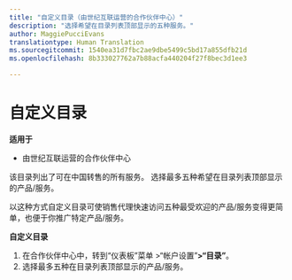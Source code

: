 ```yaml
---
title: "自定义目录（由世纪互联运营的合作伙伴中心）"
description: "选择希望在目录列表顶部显示的五种服务。"
author: MaggiePucciEvans
translationtype: Human Translation
ms.sourcegitcommit: 1540ea31d7fbc2ae9dbe5499c5bd17a855dfb21d
ms.openlocfilehash: 8b333027762a7b88acfa440204f27f8bec3d1ee3

---
```


# 自定义目录

**适用于**

-   由世纪互联运营的合作伙伴中心


该目录列出了可在中国转售的所有服务。 选择最多五种希望在目录列表顶部显示的产品/服务。 

以这种方式自定义目录可使销售代理快速访问五种最受欢迎的产品/服务变得更简单，也便于你推广特定产品/服务。 

**自定义目录**

1.  在合作伙伴中心中，转到“仪表板”菜单 &gt;“帐户设置”****&gt;“目录”****。
2.  选择最多五种在目录列表顶部显示的产品/服务。

 

 







<!--HONumber=Oct16_HO1-->


